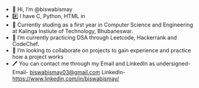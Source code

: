 - 👋 Hi, I’m @biswabismay
- #️⃣ I have C, Python, HTML in
- 📑 Currently studing as a first year in Computer Science and Engineering at Kalinga Instiute of Technology, Bhubaneswar.
- 🌱 I’m currently practicing DSA through Leetcode, Hackerrank and CodeChef.
- 👀 I’m looking to collaborate on projects to gain experience and practice how a project works
- 🖊 You can contact me through my Email and LinkedIn as undersigned-
      Email- biswabismay03@gmail.com 
      LinkedIn- https://www.linkedin.com/in/biswabismay/

<!---
biswabismay/biswabismay is a ✨ special ✨ repository because its `README.md` (this file) appears on your GitHub profile.
You can click the Preview link to take a look at your changes.
--->

